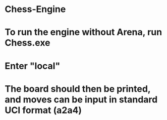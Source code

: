 # Chess-Engine
# To run the engine without Arena, run Chess.exe
# Enter "local"
# The board should then be printed, and moves can be input in standard UCI format (a2a4)